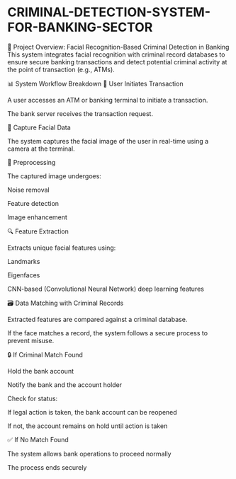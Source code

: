 # CRIMINAL-DETECTION-SYSTEM-FOR-BANKING-SECTOR
🔐 Project Overview: Facial Recognition-Based Criminal Detection in Banking
This system integrates facial recognition with criminal record databases to ensure secure banking transactions and detect potential criminal activity at the point of transaction (e.g., ATMs).

📊 System Workflow Breakdown
🧍 User Initiates Transaction

A user accesses an ATM or banking terminal to initiate a transaction.

The bank server receives the transaction request.

📸 Capture Facial Data

The system captures the facial image of the user in real-time using a camera at the terminal.

🧼 Preprocessing

The captured image undergoes:

Noise removal

Feature detection

Image enhancement

🔍 Feature Extraction

Extracts unique facial features using:

Landmarks

Eigenfaces

CNN-based (Convolutional Neural Network) deep learning features

🗃️ Data Matching with Criminal Records

Extracted features are compared against a criminal database.

If the face matches a record, the system follows a secure process to prevent misuse.

🔒 If Criminal Match Found

Hold the bank account

Notify the bank and the account holder

Check for status:

If legal action is taken, the bank account can be reopened

If not, the account remains on hold until action is taken

✅ If No Match Found

The system allows bank operations to proceed normally

The process ends securely
